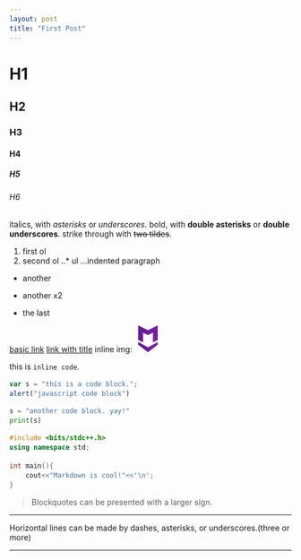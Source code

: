 ```yaml
---
layout: post
title: "First Post"
---
```

# H1
## H2
### H3
#### H4
##### H5
###### H6

italics, with *asterisks* or _underscores_.
bold, with **double asterisks** or __double underscores__.
strike through with ~~two tildes~~.

1. first ol
2. second ol
..* ul
...indented paragraph
* another 
- another  x2
+ the last 

[basic link](https://github.com/amyhsiao)
[link with title](https://github.com/amyhsiao "My Github")
inline img:
![alt text](https://github.com/adam-p/markdown-here/raw/master/src/common/images/icon48.png "test 1")

this is `inline code`.

```javascript
var s = "this is a code block.";
alert("javascript code block")
```

```python
s = "another code block. yay!"
print(s)
```

```cpp
#include <bits/stdc++.h>
using namespace std;

int main(){
    cout<<"Markdown is cool!"<<'\n';
}
```

> Blockquotes can be presented with a larger sign.

---
Horizontal lines can be made by dashes, asterisks, or underscores.(three or more)
***
